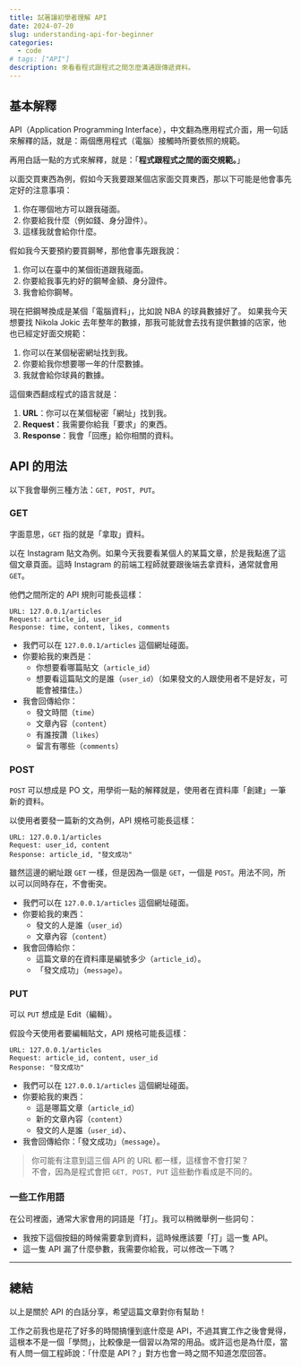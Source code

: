```yaml
---
title: 試著讓初學者理解 API
date: 2024-07-20
slug: understanding-api-for-beginner
categories:
  - code
# tags: ["API"]
description: 來看看程式跟程式之間怎麼溝通跟傳遞資料。
---
```


## 基本解釋

API（Application Programming Interface），中文翻為應用程式介面，用一句話來解釋的話，就是：兩個應用程式（電腦）接觸時所要依照的規範。

再用白話一點的方式來解釋，就是：「**程式跟程式之間的面交規範。**」

以面交買東西為例，假如今天我要跟某個店家面交買東西，那以下可能是他會事先定好的注意事項：

1. 你在哪個地方可以跟我碰面。
2. 你要給我什麼（例如錢、身分證件）。
3. 這樣我就會給你什麼。

假如我今天要預約要買鋼琴，那他會事先跟我說：

1. 你可以在臺中的某個街道跟我碰面。
2. 你要給我事先約好的鋼琴金額、身分證件。
3. 我會給你鋼琴。

現在把鋼琴換成是某個「電腦資料」，比如說 NBA 的球員數據好了。
如果我今天想要找 Nikola Jokic 去年整年的數據，那我可能就會去找有提供數據的店家，他也已經定好面交規範：

1. 你可以在某個秘密網址找到我。
2. 你要給我你想要哪一年的什麼數據。
3. 我就會給你球員的數據。

這個東西翻成程式的語言就是：

1. **URL**：你可以在某個秘密「網址」找到我。
2. **Request**：我需要你給我「要求」的東西。
3. **Response**：我會「回應」給你相關的資料。

## API 的用法

以下我會舉例三種方法：`GET, POST, PUT`。

### GET

字面意思，`GET` 指的就是「拿取」資料。

以在 Instagram 貼文為例。如果今天我要看某個人的某篇文章，於是我點進了這個文章頁面。這時 Instagram 的前端工程師就要跟後端去拿資料，通常就會用 `GET`。

他們之間所定的 API 規則可能長這樣：

```
URL: 127.0.0.1/articles
Request: article_id, user_id
Response: time, content, likes, comments
```

- 我們可以在 `127.0.0.1/articles` 這個網址碰面。
- 你要給我的東西是：
  - 你想要看哪篇貼文（`article_id`）
  - 想要看這篇貼文的是誰（`user_id`）（如果發文的人跟使用者不是好友，可能會被擋住。）
- 我會回傳給你：
  - 發文時間（`time`）
  - 文章內容（`content`）
  - 有誰按讚（`likes`）
  - 留言有哪些（`comments`）

### POST

`POST` 可以想成是 PO 文，用學術一點的解釋就是，使用者在資料庫「創建」一筆新的資料。

以使用者要發一篇新的文為例，API 規格可能長這樣：

```
URL: 127.0.0.1/articles
Request: user_id, content
Response: article_id, "發文成功"
```

雖然這邊的網址跟 `GET` 一樣，但是因為一個是 `GET`，一個是 `POST`。用法不同，所以可以同時存在，不會衝突。

- 我們可以在 `127.0.0.1/articles` 這個網址碰面。
- 你要給我的東西：
  - 發文的人是誰（`user_id`）
  - 文章內容（`content`）
- 我會回傳給你：
  - 這篇文章的在資料庫是編號多少（`article_id`）。
  - 「發文成功」（`message`）。

### PUT

可以 `PUT` 想成是 Edit（編輯）。

假設今天使用者要編輯貼文，API 規格可能長這樣：

```
URL: 127.0.0.1/articles
Request: article_id, content, user_id
Response: "發文成功"
```

- 我們可以在 `127.0.0.1/articles` 這個網址碰面。
- 你要給我的東西：
  - 這是哪篇文章（`article_id`）
  - 新的文章內容（`content`）
  - 發文的人是誰（`user_id`）、
- 我會回傳給你：「發文成功」（`message`）。

> 你可能有注意到這三個 API 的 URL 都一樣，這樣會不會打架？<br>
> 不會，因為是程式會把 `GET, POST, PUT` 這些動作看成是不同的。

### 一些工作用語

在公司裡面，通常大家會用的詞語是「打」。我可以稍微舉例一些詞句：

- 我按下這個按鈕的時候需要拿到資料，這時候應該要「打」這一隻 API。
- 這一隻 API 漏了什麼參數，我需要你給我，可以修改一下嗎？

---

## 總結

以上是關於 API 的白話分享，希望這篇文章對你有幫助！

工作之前我也是花了好多的時間搞懂到底什麼是 API，不過其實工作之後會覺得，這根本不是一個「學問」，比較像是一個習以為常的用品。或許這也是為什麼，當有人問一個工程師說：「什麼是 API？」對方也會一時之間不知道怎麼回答。
